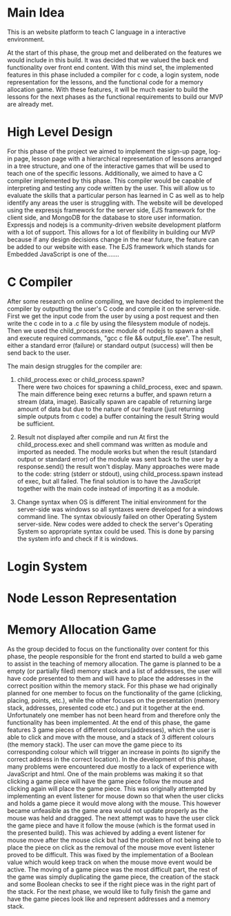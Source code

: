 Main Idea
===============================================================================================================================================
This is an website platform to teach C language in a interactive environment. 

At the start of this phase, the group met and deliberated on the features we would include in this build. It was decided that we valued the back end functionality over front end content. With this mind set, the implemented features in this phase included a compiler for c code, a login system, node representation for the lessons, and the functional code for a memory allocation game. With these features, it will be much easier to build the lessons for the next phases as the functional requirements to build our MVP are already met.

High Level Design
==============================================================================================================================================
For this phase of the project we aimed to implement the sign-up page, log-in page, lesson page with a hierarchical representation of lessons arranged in a tree structure, and one of the interactive games that will be used to teach one of the specific lessons. Additionally, we aimed to have a C compiler implemented by this phase. This compiler would be capable of interpreting and testing any code written by the user. This will allow us to evaluate the skills that a particular person has learned in C as well as to help identify any areas the user is struggling with. The website will be developed using the expressjs framework for the server side, EJS framework for the client side, and MongoDB for the database to store user information. Expressjs and nodejs is a community-driven website development platform with a lot of support. This allows for a lot of flexibility in building our MVP because if any design decisions change in the near future, the feature can be added to our website with ease. The EJS framework which stands for Embedded JavaScript is one of the.......

C Compiler
==============================================================================================================================================
After some research on online compiling, we have decided to implement the compiler by outputting the user's C code and compile it on the server-side. First we get the input code from the user by using a post request and then write the c code in to a .c file by using the filesystem module of nodejs. Then we used the child_process.exec module of nodejs to spawn a shell and execute required commands, "gcc c file && output_file.exe". The result, either a standard error (failure) or standard output (success) will then be send back to the user.

The main design struggles for the compiler are:

1) child_process.exec or child_process.spawn?  
	There were two choices for spawning a child_process, exec and spawn. The main difference being exec returns a buffer, and spawn return a stream (data, image). Basically spawn are capable of returning large amount of data but due to the nature of our feature (just returning simple outputs from c code) a buffer containing the result String would be sufficient. 

2) Result not displayed after compile and run 
	At first the child_process.exec and shell command was written as module and imported as needed. The module works but when the result (standard output or standard error) of the module was sent back to the user by a response.send() the result won't display. Many approaches were made to the code: string (stderr or stdout), using child_process.spawn instead of exec, but all failed. The final solution is to have the JavaScript together with the main code instead of importing it as a module.     

3) Change syntax when OS is different
	The initial environment for the server-side was windows so all syntaxes were developed for a windows command line. The syntax obviously failed on other Operating System server-side. New codes were added to check the server's Operating System so appropriate syntax could be used. This is done by parsing the system info and check if it is windows. 


Login System
==============================================================================================================================================


Node Lesson Representation
==============================================================================================================================================


Memory Allocation Game
==============================================================================================================================================
As the group decided to focus on the functionality over content for this phase, the people responsible for the front end started to build a web game to assist in the teaching of memory allocation. The game is planned to be a empty (or partially filed) memory stack and a list of addresses, the user will have code presented to them and will have to place the addresses in the correct position within the memory stack. For this phase we had originally planned for one member to focus on the functionality of the game (clicking, placing, points, etc.), while the other focuses on the presentation (memory stack, addresses, presented code etc.) and put it together at the end. Unfortunately one member has not been heard from and therefore only the functionality has been implemented. At the end of this phase, the game features 3 game pieces of different colours(addresses), which the user is able to click and move with the mouse, and a stack of 3 different colours (the memory stack). The user can move the game piece to its corresponding colour which will trigger an increase in points (to signify the correct address in the correct location). In the development of this phase, many problems were encountered due mostly to a lack of experience with JavaScript and html. One of the main problems was making it so that clicking a game piece will have the game piece follow the mouse and clicking again will place the game piece. This was originally attempted by implementing an event listener for mouse down so that when the user clicks and holds a game piece it would move along with the mouse. This however became unfeasible as the game area would not update properly as the mouse was held and dragged. The next attempt was to have the user click the game piece and have it follow the mouse (which is the format used in the presented build). This was achieved by adding a event listener for mouse move after the mouse click but had the problem of not being able to place the piece on click as the removal of the mouse move event listener proved to be difficult. This was fixed by the implementation of a Boolean value which would keep track on when the mouse move event would be active. The moving of a game piece was the most difficult part, the rest of the game was simply duplicating the game piece, the creation of the stack and some Boolean checks to see if the right piece was in the right part of the stack. For the next phase, we would like to fully finish the game and have the game pieces look like and represent addresses and a memory stack.
